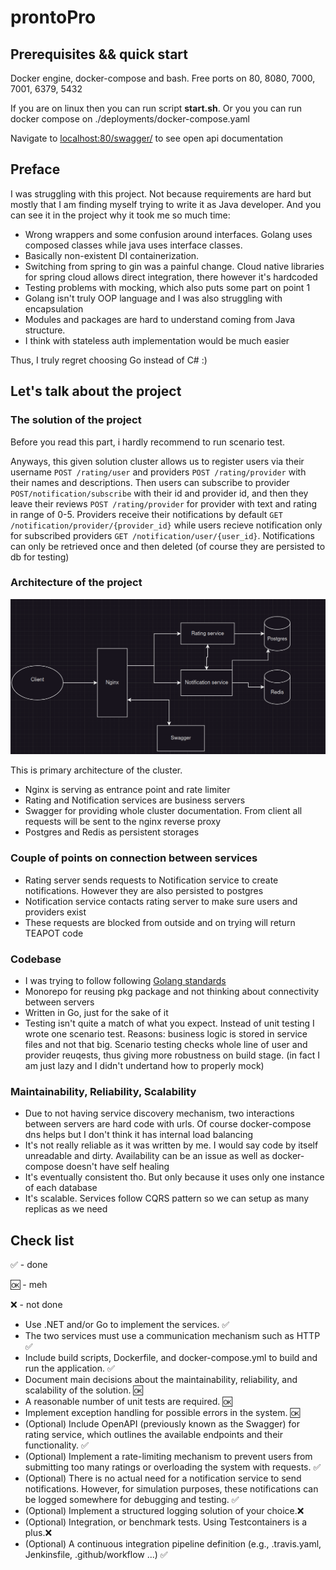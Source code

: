 # prontoPro

## Prerequisites && quick start

Docker engine, docker-compose and bash. Free ports on 80, 8080, 7000, 7001, 6379, 5432 

If you are on linux then you can run script **start.sh**. 
Or you you can run docker compose on ./deployments/docker-compose.yaml

Navigate to [localhost:80/swagger/]() to see open api documentation

## Preface

I was struggling with this project. Not because requirements are hard but mostly 
that I am finding myself trying to write it as Java developer. And you can see it 
in the project why it took me so much time:

- Wrong wrappers and some confusion around interfaces. Golang uses composed classes while java
uses interface classes.
- Basically non-existent DI containerization.
- Switching from spring to gin was a painful change. Cloud native libraries for spring cloud allows direct integration, there however it's hardcoded
- Testing problems with mocking, which also puts some part on point 1
- Golang isn't truly OOP language and I was also struggling with encapsulation
- Modules and packages are hard to understand coming from Java structure.
- I think with stateless auth implementation would be much easier

Thus, I truly regret choosing Go instead of C# :)

## Let's talk about the project

### The solution of the project

Before you read this part, i hardly recommend to run scenario test.

Anyways, this given solution cluster allows us to register users via their username `POST /rating/user` and 
providers `POST /rating/provider` with their names and descriptions. Then users can subscribe to provider `POST/notification/subscribe` with their id and provider id, and then they leave their reviews
`POST /rating/provider` for provider with text and rating in range of 0-5. Providers receive their notifications by default
`GET /notification/provider/{provider_id}` while users recieve notification only for subscribed providers `GET /notification/user/{user_id}`. Notifications can only be retrieved once and then deleted (of course they are persisted to db for testing)

### Architecture of the project
![Tux, the Linux mascot](./docs/arch.png)

This is primary architecture of the cluster. 

- Nginx is serving as entrance point and rate limiter
- Rating and Notification services are business servers
- Swagger for providing whole cluster documentation. From client all requests will be sent to the nginx reverse proxy
- Postgres and Redis as persistent storages

### Couple of points on connection between services

- Rating server sends requests to Notification service to create notifications. However they are also persisted to postgres
- Notification service contacts rating server to make sure users and providers exist
- These requests are blocked from outside and on trying will return TEAPOT code

### Codebase
 
- I was trying to follow following [Golang standards](https://github.com/golang-standards/project-layout)
- Monorepo for reusing pkg package and not thinking about connectivity between servers
- Written in Go, just for the sake of it
- Testing isn't quite a match of what you expect. Instead of unit testing I wrote one scenario test.
Reasons: business logic is stored in service files and not that big. Scenario testing checks whole line of user and provider reuqests, thus giving more robustness on build stage. (in fact I am just lazy and I didn't undertand how to properly mock)

### Maintainability, Reliability, Scalability

- Due to not having service discovery mechanism, two interactions between servers are hard code with urls.
Of course docker-compose dns helps but I don't think it has internal load balancing
- It's not really reliable as it was written by me. I would say code by itself unreadable and dirty. Availability can be an issue as well as docker-compose doesn't have self healing
- It's eventually consistent tho. But only because it uses only one instance of each database
- It's scalable. Services follow CQRS pattern so we can setup as many replicas as we need



## Check list
✅ - done

🆗 - meh

❌ - not done 

- Use .NET and/or Go to implement the services. ✅
- The two services must use a communication mechanism such as HTTP ✅
- Include build scripts, Dockerfile, and docker-compose.yml to build and run the
  application. ✅
- Document main decisions about the maintainability, reliability, and scalability
  of the solution. 🆗
- A reasonable number of unit tests are required. 🆗
- Implement exception handling for possible errors in the system. 🆗
- (Optional) Include OpenAPI (previously known as the Swagger) for rating
  service, which outlines the available endpoints and their functionality. ✅
- (Optional) Implement a rate-limiting mechanism to prevent users from 
  submitting too many ratings or overloading the system with requests. ✅
- (Optional) There is no actual need for a notification service to send
  notifications. However, for simulation purposes, these notifications can be
  logged somewhere for debugging and testing. ✅
- (Optional) Implement a structured logging solution of your choice.❌
- (Optional) Integration, or benchmark tests. Using Testcontainers is a plus.❌
- (Optional) A continuous integration pipeline definition (e.g., .travis.yaml,
  Jenkinsfile, .github/workflow ...) ✅